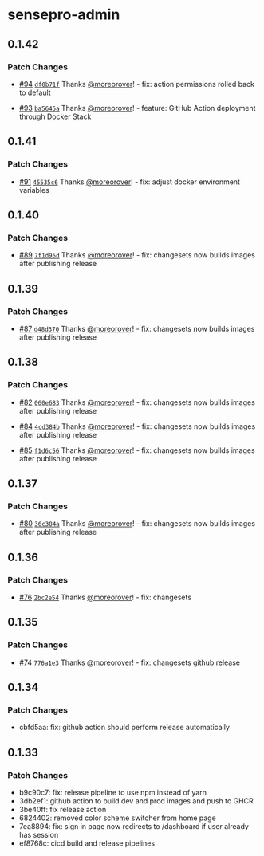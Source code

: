 # sensepro-admin

## 0.1.42

### Patch Changes

- [#94](https://github.com/moreorover/sensepro-admin/pull/94) [`df0b71f`](https://github.com/moreorover/sensepro-admin/commit/df0b71f172adb80fc8e4e66d7793d0664dcccd06) Thanks [@moreorover](https://github.com/moreorover)! - fix: action permissions rolled back to default

- [#93](https://github.com/moreorover/sensepro-admin/pull/93) [`ba5645a`](https://github.com/moreorover/sensepro-admin/commit/ba5645af82b4650b4589c4a7a6748a34000f07bb) Thanks [@moreorover](https://github.com/moreorover)! - feature: GitHub Action deployment through Docker Stack

## 0.1.41

### Patch Changes

- [#91](https://github.com/moreorover/sensepro-admin/pull/91) [`45535c6`](https://github.com/moreorover/sensepro-admin/commit/45535c66cbee80dbbcd117ccd3bf674ff878a36b) Thanks [@moreorover](https://github.com/moreorover)! - fix: adjust docker environment variables

## 0.1.40

### Patch Changes

- [#89](https://github.com/moreorover/sensepro-admin/pull/89) [`7f1d95d`](https://github.com/moreorover/sensepro-admin/commit/7f1d95d4c4c3ad66cf9d024c9a5724c5c2a05dd0) Thanks [@moreorover](https://github.com/moreorover)! - fix: changesets now builds images after publishing release

## 0.1.39

### Patch Changes

- [#87](https://github.com/moreorover/sensepro-admin/pull/87) [`d48d370`](https://github.com/moreorover/sensepro-admin/commit/d48d37092ad4c617e503247599c2573161d461da) Thanks [@moreorover](https://github.com/moreorover)! - fix: changesets now builds images after publishing release

## 0.1.38

### Patch Changes

- [#82](https://github.com/moreorover/sensepro-admin/pull/82) [`060e683`](https://github.com/moreorover/sensepro-admin/commit/060e6837da8b0d6338ea22f6b5207891ccb92e06) Thanks [@moreorover](https://github.com/moreorover)! - fix: changesets now builds images after publishing release

- [#84](https://github.com/moreorover/sensepro-admin/pull/84) [`4cd384b`](https://github.com/moreorover/sensepro-admin/commit/4cd384b6dd12bbfdb5c5c04e3c3ba36d589f3b98) Thanks [@moreorover](https://github.com/moreorover)! - fix: changesets now builds images after publishing release

- [#85](https://github.com/moreorover/sensepro-admin/pull/85) [`f1d6c56`](https://github.com/moreorover/sensepro-admin/commit/f1d6c5657c1e0a2d92142ac33ba07460d791bc23) Thanks [@moreorover](https://github.com/moreorover)! - fix: changesets now builds images after publishing release

## 0.1.37

### Patch Changes

- [#80](https://github.com/moreorover/sensepro-admin/pull/80) [`36c384a`](https://github.com/moreorover/sensepro-admin/commit/36c384a94b21c88c298fca82b9e3d69dbafeacc4) Thanks [@moreorover](https://github.com/moreorover)! - fix: changesets now builds images after publishing release

## 0.1.36

### Patch Changes

- [#76](https://github.com/moreorover/sensepro-admin/pull/76) [`2bc2e54`](https://github.com/moreorover/sensepro-admin/commit/2bc2e54cef7e32d7a73ea333f3ef9209a0f18dd6) Thanks [@moreorover](https://github.com/moreorover)! - fix: changesets

## 0.1.35

### Patch Changes

- [#74](https://github.com/moreorover/sensepro-admin/pull/74) [`776a1e3`](https://github.com/moreorover/sensepro-admin/commit/776a1e3853f67b9c6c5efddbb50c93bcb4bf2738) Thanks [@moreorover](https://github.com/moreorover)! - fix: changesets github release

## 0.1.34

### Patch Changes

- cbfd5aa: fix: github action should perform release automatically

## 0.1.33

### Patch Changes

- b9c90c7: fix: release pipeline to use npm instead of yarn
- 3db2ef1: github action to build dev and prod images and push to GHCR
- 3be40ff: fix release action
- 6824402: removed color scheme switcher from home page
- 7ea8894: fix: sign in page now redirects to /dashboard if user already has session
- ef8768c: cicd build and release pipelines
